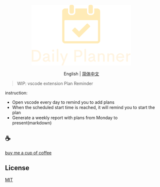 <p align="center">
<img height="200" src="./assets/kv.png" alt="Daily Planner">
</p>
<p align="center"> English | <a href="./README_zh.md">简体中文</a></p>

>WIP: vscode extension Plan Reminder

instruction:
   - Open vscode every day to remind you to add plans
   - When the scheduled start time is reached, it will remind you to start the plan
   - Generate a weekly report with plans from Monday to present(markdown)

## :coffee:

[buy me a cup of coffee](https://github.com/Simon-He95/sponsor)

## License

[MIT](./license)
